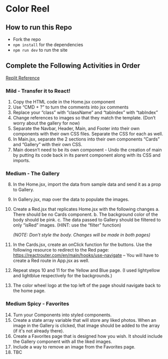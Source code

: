 # Color Reel

## How to run this Repo

- Fork the repo
- `npm install` for the dependencies
- `npm run dev` to run the site

## Complete the Following Activities in Order

[Replit Reference](https://replit.com/@MannyRodriguez3/ColorReel#type-pages/type-style.css)

### Mild - Transfer it to React!

1. Copy the HTML code in the Home.jsx component
2. Use “CMD + ?” to turn the comments into jsx comments
3. Replace your “class” with “className” and “tabindex” with “tabIndex”
4. Change references to images so that they match the template. (Don’t worry about the gallery for now)
5. Separate the Navbar, Header, Main, and Footer into their own components with their own CSS files. Separate the CSS for each as well.
6. In Main.jsx, separate the 2 sections into their own components “Cards” and “Gallery” with their own CSS.
7. Main doesn’t need to be its own component - Undo the creation of main by putting its code back in its parent component along with its CSS and imports.

### Medium - The Gallery

8. In the Home.jsx, import the data from sample data and send it as a prop to Gallery.
9. In Gallery.jsx, map over the data to populate the images.
10. Create a Red.jsx that replicates Home.jsx with the following changes
    a. There should be no Cards component.
    b. The background color of the body should be pink.
    c. The data passed to Gallery should be filtered to only “isRed” images. (HINT: use the “filter” function)

    _(NOTE: Don’t style the body. Changes will be made in both pages)_

11. In the Cards.jsx, create an onClick function for the buttons. Use the following resource to redirect to the Red page: https://reactrouter.com/en/main/hooks/use-navigate – You will have to create a Red route in App.jsx as well.
12. Repeat steps 10 and 11 for the Yellow and Blue page. (I used lightyellow and lightblue respectively for the backgrounds.)
13. The color wheel logo at the top left of the page should navigate back to the home page.

### Medium Spicy - Favorites

14. Turn your Components into styled components.
15. Create a state array variable that will store any liked photos. When an image in the Gallery is clicked, that image should be added to the array (if it's not already there).
16. Create a Favorites page that is designed how you wish. It should include the Gallery component with all the liked images.
17. Include a way to remove an image from the Favorites page.
18. TBC
